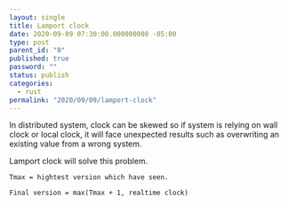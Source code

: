 ```yaml
---
layout: single
title: Lamport clock
date: 2020-09-09 07:30:00.000000000 -05:00
type: post
parent_id: "0"
published: true
password: ""
status: publish
categories:
  - rust
permalink: "2020/09/09/lamport-clock"
---
```


In distributed system, clock can be skewed so if system is relying on wall clock or local clock, it will face unexpected results such as overwriting an existing value from a wrong system.

Lamport clock will solve this problem.

```
Tmax = hightest version which have seen.

Final version = max(Tmax + 1, realtime clock)
```
